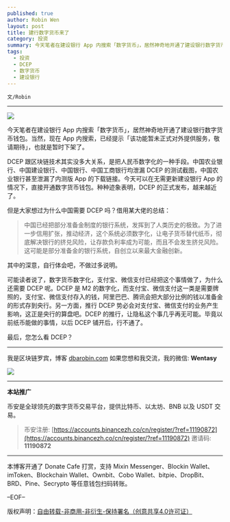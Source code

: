 ```yaml
---
published: true
author: Robin Wen
layout: post
title: 建行数字货币来了
category: 投资
summary: 今天笔者在建设银行 App 内搜索「数字货币」，居然神奇地开通了建设银行数字货币钱包。当然，现在 App 内搜索，已经提示「该功能暂未正式对外提供服务，敬请期待」，也就是暂时下架了。可能读者说了，数字货币数字化，支付宝、微信支付已经把这个事情做了，为什么还需要 DCEP 呢。DCEP 是 M2 的数字化，而支付宝、微信支付这一类是需要牌照的，支付宝、微信支付存入的钱，阿里巴巴、腾讯会把大部分比例的钱以准备金的形式存到央行。另一方面，推行 DCEP 势必会对支付宝、微信支付的业务产生影响，这正是央行的算盘吧。DCEP 的推行，让隐私这个事几乎再无可能。毕竟以前纸币能做的事情，以后 DCEP 铺开后，行不通了。最后，您怎么看 DCEP？
tags:
  - 投资
  - DCEP
  - 数字货币
  - 建设银行
---
```


`文/Robin`

***

![](https://cdn.dbarobin.com/h0vt8vh.png)

今天笔者在建设银行 App 内搜索「数字货币」，居然神奇地开通了建设银行数字货币钱包。当然，现在 App 内搜索，已经提示「该功能暂未正式对外提供服务，敬请期待」，也就是暂时下架了。

DCEP 跟区块链技术其实没多大关系，是把人民币数字化的一种手段。中国农业银行、中国建设银行、中国银行、中国工商银行均泄漏 DCEP 的测试截图，中国农业银行甚至泄漏了内测版 App 的下载链接。今天可以在无需更新建设银行 App 的情况下，直接开通数字货币钱包。种种迹象表明，DCEP 的正式发布，越来越近了。

但是大家想过为什么中国需要 DCEP 吗？借用某大佬的总结：

> 中国已经把部分准备金制度的银行系统，发挥到了人类历史的极致。为了进一步信用扩张，推动经济，这个系统必须数字化，让电子货币替代纸币，彻底解决银行的挤兑风险，让存款负利率成为可能，而且不会发生挤兑风险。这可能是部分准备金的银行系统，自创立以来最大金融创新。

其中的深意，自行体会吧，不做过多说明。

可能读者说了，数字货币数字化，支付宝、微信支付已经把这个事情做了，为什么还需要 DCEP 呢。DCEP 是 M2 的数字化，而支付宝、微信支付这一类是需要牌照的，支付宝、微信支付存入的钱，阿里巴巴、腾讯会把大部分比例的钱以准备金的形式存到央行。另一方面，推行 DCEP 势必会对支付宝、微信支付的业务产生影响，这正是央行的算盘吧。DCEP 的推行，让隐私这个事几乎再无可能。毕竟以前纸币能做的事情，以后 DCEP 铺开后，行不通了。

最后，您怎么看 DCEP？

***

我是区块链罗宾，博客 [dbarobin.com](https://dbarobin.com/)
如果您想和我交流，我的微信: **Wentasy**

![](https://cdn.dbarobin.com/v4yywe2.png)

***

**本站推广**

币安是全球领先的数字货币交易平台，提供比特币、以太坊、BNB 以及 USDT 交易。

> 币安注册: [https://accounts.binancezh.co/cn/register/?ref=11190872](https://accounts.binancezh.co/cn/register/?ref=11190872)
> 邀请码: **11190872**

***

本博客开通了 Donate Cafe 打赏，支持 Mixin Messenger、Blockin Wallet、imToken、Blockchain Wallet、Ownbit、Cobo Wallet、bitpie、DropBit、BRD、Pine、Secrypto 等任意钱包扫码转账。

<center>
    <div class="--donate-button"
         data-button-id="f8b9df0d-af9a-460d-8258-d3f435445075"
    ></div>
</center>

–EOF–

版权声明：[自由转载-非商用-非衍生-保持署名（创意共享4.0许可证）](http://creativecommons.org/licenses/by-nc-nd/4.0/deed.zh)